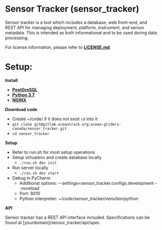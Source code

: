 # Sensor Tracker (sensor_tracker)

Sensor tracker is a tool which includes a database, web front-end, and REST API for managing deployment, platform,
instrument, and sensor metadata. This is intended as both informational and to be used during data processing.

For license information, please refer to [**LICENSE.md**](LICENSE.md)

Setup:
=============
**Install**

* [**PostGreSQL**](https://www.postgresql.org/download/)
* [**Python 3.7**](https://www.python.org/downloads/)
* [**NGINX**](https://www.nginx.com/resources/wiki/start/topics/tutorials/install/)

**Download code**

* Create ~/code/ if it does not exist `cd` into it
* `git clone git@gitlab.oceantrack.org:ocean-gliders-canada/sensor_tracker.git`
* `cd sensor_tracker`

**Setup**

* Refer to run.sh for most setup operations 
* Setup virtualenv and create database locally
  * `./run.sh dev init`
* Run server locally
  * `./run.sh dev start`
* Debug in PyCharm: 
  * Additional options: --settings=sensor_tracker.configs.development --noreload
  * Port: 8010
  * Python interpreter: ~/code/sensor_tracker/venv/bin/python

**API**

Sensor tracker has a REST API interface included. Specifications can be found at [yourdomain]/sensor_tracker/api/spec